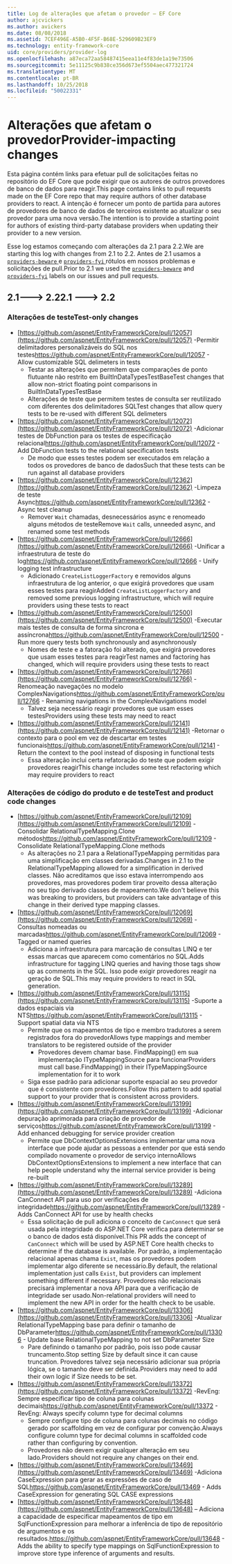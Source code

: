```yaml
---
title: Log de alterações que afetam o provedor – EF Core
author: ajcvickers
ms.author: avickers
ms.date: 08/08/2018
ms.assetid: 7CEF496E-A5B0-4F5F-B68E-529609B23EF9
ms.technology: entity-framework-core
uid: core/providers/provider-log
ms.openlocfilehash: a87eca72aa58487415eea11e4f83de1a19e73506
ms.sourcegitcommit: 5e11125c9b838ce356d673ef5504aec477321724
ms.translationtype: MT
ms.contentlocale: pt-BR
ms.lasthandoff: 10/25/2018
ms.locfileid: "50022331"
---
```

# <a name="provider-impacting-changes"></a><span data-ttu-id="3924f-102">Alterações que afetam o provedor</span><span class="sxs-lookup"><span data-stu-id="3924f-102">Provider-impacting changes</span></span>

<span data-ttu-id="3924f-103">Esta página contém links para efetuar pull de solicitações feitas no repositório do EF Core que pode exigir que os autores de outros provedores de banco de dados para reagir.</span><span class="sxs-lookup"><span data-stu-id="3924f-103">This page contains links to pull requests made on the EF Core repo that may require authors of other database providers to react.</span></span> <span data-ttu-id="3924f-104">A intenção é fornecer um ponto de partida para autores de provedores de banco de dados de terceiros existente ao atualizar o seu provedor para uma nova versão.</span><span class="sxs-lookup"><span data-stu-id="3924f-104">The intention is to provide a starting point for authors of existing third-party database providers when updating their provider to a new version.</span></span>

<span data-ttu-id="3924f-105">Esse log estamos começando com alterações da 2.1 para 2.2.</span><span class="sxs-lookup"><span data-stu-id="3924f-105">We are starting this log with changes from 2.1 to 2.2.</span></span> <span data-ttu-id="3924f-106">Antes de 2.1 usamos a [ `providers-beware` ](https://github.com/aspnet/EntityFrameworkCore/labels/providers-beware) e [ `providers-fyi` ](https://github.com/aspnet/EntityFrameworkCore/labels/providers-fyi) rótulos em nossos problemas e solicitações de pull.</span><span class="sxs-lookup"><span data-stu-id="3924f-106">Prior to 2.1 we used the [`providers-beware`](https://github.com/aspnet/EntityFrameworkCore/labels/providers-beware) and [`providers-fyi`](https://github.com/aspnet/EntityFrameworkCore/labels/providers-fyi) labels on our issues and pull requests.</span></span>

## <a name="21-----22"></a><span data-ttu-id="3924f-107">2.1---> 2.2</span><span class="sxs-lookup"><span data-stu-id="3924f-107">2.1 ---> 2.2</span></span>

### <a name="test-only-changes"></a><span data-ttu-id="3924f-108">Alterações de teste</span><span class="sxs-lookup"><span data-stu-id="3924f-108">Test-only changes</span></span>

* <span data-ttu-id="3924f-109">[https://github.com/aspnet/EntityFrameworkCore/pull/12057](https://github.com/aspnet/EntityFrameworkCore/pull/12057) -Permitir delimitadores personalizáveis do SQL nos testes</span><span class="sxs-lookup"><span data-stu-id="3924f-109">https://github.com/aspnet/EntityFrameworkCore/pull/12057 - Allow customizable SQL delimeters in tests</span></span>
  * <span data-ttu-id="3924f-110">Testar as alterações que permitem que comparações de ponto flutuante não restrito em BuiltInDataTypesTestBase</span><span class="sxs-lookup"><span data-stu-id="3924f-110">Test changes that allow non-strict floating point comparisons in BuiltInDataTypesTestBase</span></span>
  * <span data-ttu-id="3924f-111">Alterações de teste que permitem testes de consulta ser reutilizado com diferentes dos delimitadores SQL</span><span class="sxs-lookup"><span data-stu-id="3924f-111">Test changes that allow query tests to be re-used with different SQL delimeters</span></span>
* <span data-ttu-id="3924f-112">[https://github.com/aspnet/EntityFrameworkCore/pull/12072](https://github.com/aspnet/EntityFrameworkCore/pull/12072) -Adicionar testes de DbFunction para os testes de especificação relacional</span><span class="sxs-lookup"><span data-stu-id="3924f-112">https://github.com/aspnet/EntityFrameworkCore/pull/12072 - Add DbFunction tests to the relational specification tests</span></span>
  * <span data-ttu-id="3924f-113">De modo que esses testes podem ser executados em relação a todos os provedores de banco de dados</span><span class="sxs-lookup"><span data-stu-id="3924f-113">Such that these tests can be run against all database providers</span></span>
* <span data-ttu-id="3924f-114">[https://github.com/aspnet/EntityFrameworkCore/pull/12362](https://github.com/aspnet/EntityFrameworkCore/pull/12362) -Limpeza de teste Async</span><span class="sxs-lookup"><span data-stu-id="3924f-114">https://github.com/aspnet/EntityFrameworkCore/pull/12362 - Async test cleanup</span></span>
  * <span data-ttu-id="3924f-115">Remover `Wait` chamadas, desnecessários async e renomeado alguns métodos de teste</span><span class="sxs-lookup"><span data-stu-id="3924f-115">Remove `Wait` calls, unneeded async, and renamed some test methods</span></span>
* <span data-ttu-id="3924f-116">[https://github.com/aspnet/EntityFrameworkCore/pull/12666](https://github.com/aspnet/EntityFrameworkCore/pull/12666) -Unificar a infraestrutura de teste do log</span><span class="sxs-lookup"><span data-stu-id="3924f-116">https://github.com/aspnet/EntityFrameworkCore/pull/12666 - Unify logging test infrastructure</span></span>
  * <span data-ttu-id="3924f-117">Adicionado `CreateListLoggerFactory` e removidos alguns infraestrutura de log anterior, o que exigirá provedores que usam esses testes para reagir</span><span class="sxs-lookup"><span data-stu-id="3924f-117">Added `CreateListLoggerFactory` and removed some previous logging infrastructure, which will require providers using these tests to react</span></span>
* <span data-ttu-id="3924f-118">[https://github.com/aspnet/EntityFrameworkCore/pull/12500](https://github.com/aspnet/EntityFrameworkCore/pull/12500) -Executar mais testes de consulta de forma síncrona e assíncrona</span><span class="sxs-lookup"><span data-stu-id="3924f-118">https://github.com/aspnet/EntityFrameworkCore/pull/12500 - Run more query tests both synchronously and asynchronously</span></span>
  * <span data-ttu-id="3924f-119">Nomes de teste e a fatoração foi alterado, que exigirá provedores que usam esses testes para reagir</span><span class="sxs-lookup"><span data-stu-id="3924f-119">Test names and factoring has changed, which will require providers using these tests to react</span></span>
* <span data-ttu-id="3924f-120">[https://github.com/aspnet/EntityFrameworkCore/pull/12766](https://github.com/aspnet/EntityFrameworkCore/pull/12766) -Renomeação navegações no modelo ComplexNavigations</span><span class="sxs-lookup"><span data-stu-id="3924f-120">https://github.com/aspnet/EntityFrameworkCore/pull/12766 - Renaming navigations in the ComplexNavigations model</span></span>
  * <span data-ttu-id="3924f-121">Talvez seja necessário reagir provedores que usam esses testes</span><span class="sxs-lookup"><span data-stu-id="3924f-121">Providers using these tests may need to react</span></span>
* <span data-ttu-id="3924f-122">[https://github.com/aspnet/EntityFrameworkCore/pull/12141](https://github.com/aspnet/EntityFrameworkCore/pull/12141) -Retornar o contexto para o pool em vez de descartar em testes funcionais</span><span class="sxs-lookup"><span data-stu-id="3924f-122">https://github.com/aspnet/EntityFrameworkCore/pull/12141 - Return the context to the pool instead of disposing in functional tests</span></span>
  * <span data-ttu-id="3924f-123">Essa alteração inclui certa refatoração do teste que podem exigir provedores reagir</span><span class="sxs-lookup"><span data-stu-id="3924f-123">This change includes some test refactoring which may require providers to react</span></span>


### <a name="test-and-product-code-changes"></a><span data-ttu-id="3924f-124">Alterações de código do produto e de teste</span><span class="sxs-lookup"><span data-stu-id="3924f-124">Test and product code changes</span></span>

* <span data-ttu-id="3924f-125">[https://github.com/aspnet/EntityFrameworkCore/pull/12109](https://github.com/aspnet/EntityFrameworkCore/pull/12109) -Consolidar RelationalTypeMapping.Clone métodos</span><span class="sxs-lookup"><span data-stu-id="3924f-125">https://github.com/aspnet/EntityFrameworkCore/pull/12109 - Consolidate RelationalTypeMapping.Clone methods</span></span>
  * <span data-ttu-id="3924f-126">As alterações no 2.1 para a RelationalTypeMapping permitidas para uma simplificação em classes derivadas.</span><span class="sxs-lookup"><span data-stu-id="3924f-126">Changes in 2.1 to the RelationalTypeMapping allowed for a simplification in derived classes.</span></span> <span data-ttu-id="3924f-127">Não acreditamos que isso estava interrompendo aos provedores, mas provedores podem tirar proveito dessa alteração no seu tipo derivado classes de mapeamento.</span><span class="sxs-lookup"><span data-stu-id="3924f-127">We don't believe this was breaking to providers, but providers can take advantage of this change in their derived type mapping classes.</span></span>
* <span data-ttu-id="3924f-128">[https://github.com/aspnet/EntityFrameworkCore/pull/12069](https://github.com/aspnet/EntityFrameworkCore/pull/12069) -Consultas nomeadas ou marcadas</span><span class="sxs-lookup"><span data-stu-id="3924f-128">https://github.com/aspnet/EntityFrameworkCore/pull/12069 - Tagged or named queries</span></span>
  * <span data-ttu-id="3924f-129">Adiciona a infraestrutura para marcação de consultas LINQ e ter essas marcas que aparecem como comentários no SQL.</span><span class="sxs-lookup"><span data-stu-id="3924f-129">Adds infrastructure for tagging LINQ queries and having those tags show up as comments in the SQL.</span></span> <span data-ttu-id="3924f-130">Isso pode exigir provedores reagir na geração de SQL.</span><span class="sxs-lookup"><span data-stu-id="3924f-130">This may require providers to react in SQL generation.</span></span>
* <span data-ttu-id="3924f-131">[https://github.com/aspnet/EntityFrameworkCore/pull/13115](https://github.com/aspnet/EntityFrameworkCore/pull/13115) -Suporte a dados espaciais via NTS</span><span class="sxs-lookup"><span data-stu-id="3924f-131">https://github.com/aspnet/EntityFrameworkCore/pull/13115 - Support spatial data via NTS</span></span>
  * <span data-ttu-id="3924f-132">Permite que os mapeamentos de tipo e membro tradutores a serem registrados fora do provedor</span><span class="sxs-lookup"><span data-stu-id="3924f-132">Allows type mappings and member translators to be registered outside of the provider</span></span>
    * <span data-ttu-id="3924f-133">Provedores devem chamar base. FindMapping() em sua implementação ITypeMappingSource para funcionar</span><span class="sxs-lookup"><span data-stu-id="3924f-133">Providers must call base.FindMapping() in their ITypeMappingSource implementation for it to work</span></span>
  * <span data-ttu-id="3924f-134">Siga esse padrão para adicionar suporte espacial ao seu provedor que é consistente com provedores.</span><span class="sxs-lookup"><span data-stu-id="3924f-134">Follow this pattern to add spatial support to your provider that is consistent across providers.</span></span>
* <span data-ttu-id="3924f-135">[https://github.com/aspnet/EntityFrameworkCore/pull/13199](https://github.com/aspnet/EntityFrameworkCore/pull/13199) -Adicionar depuração aprimorada para criação de provedor de serviços</span><span class="sxs-lookup"><span data-stu-id="3924f-135">https://github.com/aspnet/EntityFrameworkCore/pull/13199 - Add enhanced debugging for service provider creation</span></span>
  * <span data-ttu-id="3924f-136">Permite que DbContextOptionsExtensions implementar uma nova interface que pode ajudar as pessoas a entender por que está sendo compilado novamente o provedor de serviço interno</span><span class="sxs-lookup"><span data-stu-id="3924f-136">Allows DbContextOptionsExtensions to implement a new interface that can help people understand why the internal service provider is being re-built</span></span>
* <span data-ttu-id="3924f-137">[https://github.com/aspnet/EntityFrameworkCore/pull/13289](https://github.com/aspnet/EntityFrameworkCore/pull/13289) -Adiciona CanConnect API para uso por verificações de integridade</span><span class="sxs-lookup"><span data-stu-id="3924f-137">https://github.com/aspnet/EntityFrameworkCore/pull/13289 - Adds CanConnect API for use by health checks</span></span>
  * <span data-ttu-id="3924f-138">Essa solicitação de pull adiciona o conceito de `CanConnect` que será usada pela integridade do ASP.NET Core verifica para determinar se o banco de dados está disponível.</span><span class="sxs-lookup"><span data-stu-id="3924f-138">This PR adds the concept of `CanConnect` which will be used by ASP.NET Core health checks to determine if the database is available.</span></span> <span data-ttu-id="3924f-139">Por padrão, a implementação relacional apenas chama `Exist`, mas os provedores podem implementar algo diferente se necessário.</span><span class="sxs-lookup"><span data-stu-id="3924f-139">By default, the relational implementation just calls `Exist`, but providers can implement something different if necessary.</span></span> <span data-ttu-id="3924f-140">Provedores não relacionais precisará implementar a nova API para que a verificação de integridade ser usado.</span><span class="sxs-lookup"><span data-stu-id="3924f-140">Non-relational providers will need to implement the new API in order for the health check to be usable.</span></span>
* <span data-ttu-id="3924f-141">[https://github.com/aspnet/EntityFrameworkCore/pull/13306](https://github.com/aspnet/EntityFrameworkCore/pull/13306) -Atualizar RelationalTypeMapping base para definir o tamanho de DbParameter</span><span class="sxs-lookup"><span data-stu-id="3924f-141">https://github.com/aspnet/EntityFrameworkCore/pull/13306 - Update base RelationalTypeMapping to not set DbParameter Size</span></span>
  * <span data-ttu-id="3924f-142">Pare definindo o tamanho por padrão, pois isso pode causar truncamento.</span><span class="sxs-lookup"><span data-stu-id="3924f-142">Stop setting Size by default since it can cause truncation.</span></span> <span data-ttu-id="3924f-143">Provedores talvez seja necessário adicionar sua própria lógica, se o tamanho deve ser definida.</span><span class="sxs-lookup"><span data-stu-id="3924f-143">Providers may need to add their own logic if Size needs to be set.</span></span>
* <span data-ttu-id="3924f-144">[https://github.com/aspnet/EntityFrameworkCore/pull/13372](https://github.com/aspnet/EntityFrameworkCore/pull/13372) -RevEng: Sempre especificar tipo de coluna para colunas decimais</span><span class="sxs-lookup"><span data-stu-id="3924f-144">https://github.com/aspnet/EntityFrameworkCore/pull/13372 - RevEng: Always specify column type for decimal columns</span></span>
  * <span data-ttu-id="3924f-145">Sempre configure tipo de coluna para colunas decimais no código gerado por scaffolding em vez de configurar por convenção.</span><span class="sxs-lookup"><span data-stu-id="3924f-145">Always configure column type for decimal columns in scaffolded code rather than configuring by convention.</span></span>
  * <span data-ttu-id="3924f-146">Provedores não devem exigir qualquer alteração em seu lado.</span><span class="sxs-lookup"><span data-stu-id="3924f-146">Providers should not require any changes on their end.</span></span>
* <span data-ttu-id="3924f-147">[https://github.com/aspnet/EntityFrameworkCore/pull/13469](https://github.com/aspnet/EntityFrameworkCore/pull/13469) -Adiciona CaseExpression para gerar as expressões de caso de SQL</span><span class="sxs-lookup"><span data-stu-id="3924f-147">https://github.com/aspnet/EntityFrameworkCore/pull/13469 - Adds CaseExpression for generating SQL CASE expressions</span></span>
* <span data-ttu-id="3924f-148">[https://github.com/aspnet/EntityFrameworkCore/pull/13648](https://github.com/aspnet/EntityFrameworkCore/pull/13648) – Adiciona a capacidade de especificar mapeamentos de tipo em SqlFunctionExpression para melhorar a inferência de tipo de repositório de argumentos e os resultados.</span><span class="sxs-lookup"><span data-stu-id="3924f-148">https://github.com/aspnet/EntityFrameworkCore/pull/13648 - Adds the ability to specify type mappings on SqlFunctionExpression to improve store type inference of arguments and results.</span></span>
